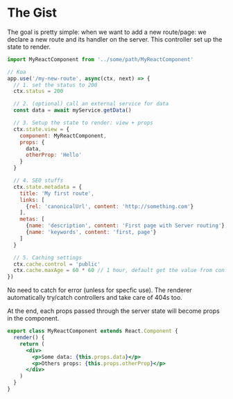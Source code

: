 # The Gist

The goal is pretty simple: when we want to add a new route/page: we declare a new route and its handler on the server. This controller set up the state to render.

```js
import MyReactComponent from '../some/path/MyReactComponent'

// Koa
app.use('/my-new-route', async(ctx, next) => {
  // 1. set the status to 200
  ctx.status = 200

  // 2. (optional) call an external service for data
  const data = await myService.getData()

  // 3. Setup the state to render: view + props
  ctx.state.view = {
    component: MyReactComponent,
    props: {
      data,
      otherProp: 'Hello'
    }
  }

  // 4. SEO stuffs
  ctx.state.metadata = {
    title: 'My first route',
    links: [
      {rel: 'canonicalUrl', content: 'http://something.com'}
    ],
    metas: [
      {name: 'description', content: 'First page with Server routing'},
      {name: 'keywords', content: 'first, page'}
    ]
  }

  // 5. Caching settings
  ctx.cache.control = 'public'
  ctx.cache.maxAge = 60 * 60 // 1 hour, default get the value from config
})
```

No need to catch for error (unless for specfic use). The renderer automatically try/catch controllers and take care of 404s too.

At the end, each props passed through the server state will become props in the component.

```jsx
export class MyReactComponent extends React.Component {
  render() {
    return (
      <div>
        <p>Some data: {this.props.data}</p>
        <p>Others props: {this.props.otherProp}</p>
      </div>
    )
  }
}
```

